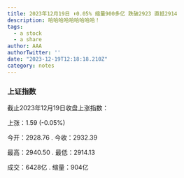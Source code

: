 ```yaml
---
title: 2023年12月19日 ⬆️0.05% 缩量900多亿 跌破2923 直抵2914
description: 哈哈哈哈哈哈哈哈哈！
tags:
  - a stock
  - a share
author: AAA
authorTwitter: ''
date: "2023-12-19T12:18:18.210Z"
category: notes
---
```


### 上证指数

截止2023年12月19日收盘上涨指数：

上涨：<span class="font-semibold text-r-4">1.59 (-0.05%)</span>

今开：<span class="font-semibold text-g-7">2928.76</span> . 今收：<span class="font-semibold text-r-5">2932.39</span>

最高：<span class="font-semibold text-r-6">2940.50</span> . 最低：<span class="font-semibold text-g-9">2914.13</span>

成交：<span class="font-semibold">6428亿</span> . 缩量：<span class="font-semibold text-g-6">904亿</span>


